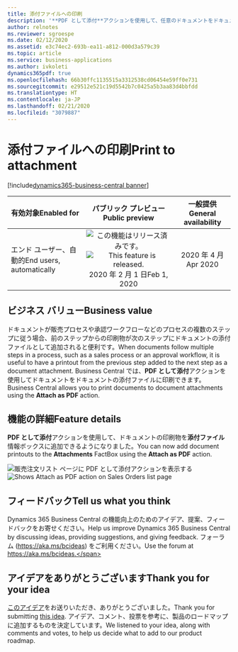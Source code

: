 ```yaml
---
title: 添付ファイルへの印刷
description: '**PDF として添付**アクションを使用して、任意のドキュメントをドキュメントの添付ファイルに直接印刷します。'
author: relnotes
ms.reviewer: sgroespe
ms.date: 02/12/2020
ms.assetid: e3c74ec2-693b-ea11-a812-000d3a579c39
ms.topic: article
ms.service: business-applications
ms.author: ivkoleti
dynamics365pdf: true
ms.openlocfilehash: 66b30ffc1135515a3312538cd06454e59ff0e731
ms.sourcegitcommit: e29512e521c19d5542b7c0425a5b3aa83d4bbfdd
ms.translationtype: HT
ms.contentlocale: ja-JP
ms.lasthandoff: 02/21/2020
ms.locfileid: "3079887"
---
```

# <a name="print-to-attachment"></a><span data-ttu-id="33359-103">添付ファイルへの印刷</span><span class="sxs-lookup"><span data-stu-id="33359-103">Print to attachment</span></span>
[!include[dynamics365-business-central banner](../includes/dynamics365-business-central.md)]

| <span data-ttu-id="33359-104">有効対象</span><span class="sxs-lookup"><span data-stu-id="33359-104">Enabled for</span></span>    |  <span data-ttu-id="33359-105">パブリック プレビュー</span><span class="sxs-lookup"><span data-stu-id="33359-105">Public preview</span></span> | <span data-ttu-id="33359-106">一般提供</span><span class="sxs-lookup"><span data-stu-id="33359-106">General availability</span></span> | 
| ---------- | :----------: |:----------: |
|<span data-ttu-id="33359-107">エンド ユーザー、自動的</span><span class="sxs-lookup"><span data-stu-id="33359-107">End users, automatically</span></span>|<span data-ttu-id="33359-108">![この機能はリリース済みです。](/dynamics365-release-plan/media/green-checkmark.png "この機能はリリース済みです。")</span><span class="sxs-lookup"><span data-stu-id="33359-108">![This feature is released.](/dynamics365-release-plan/media/green-checkmark.png "This feature is released.")</span></span> <span data-ttu-id="33359-109">2020 年 2 月 1 日</span><span class="sxs-lookup"><span data-stu-id="33359-109">Feb 1, 2020</span></span>| <span data-ttu-id="33359-110">2020 年 4 月</span><span class="sxs-lookup"><span data-stu-id="33359-110">Apr 2020</span></span>|


## <a name="business-value"></a><span data-ttu-id="33359-111">ビジネス バリュー</span><span class="sxs-lookup"><span data-stu-id="33359-111">Business value</span></span>
<!-- bv start -->
<span data-ttu-id="33359-112">ドキュメントが販売プロセスや承認ワークフローなどのプロセスの複数のステップに従う場合、前のステップからの印刷物が次のステップにドキュメントの添付ファイルとして追加されると便利です。</span><span class="sxs-lookup"><span data-stu-id="33359-112">When documents follow multiple steps in a process, such as a sales process or an approval workflow, it is useful to have a printout from the previous step added to the next step as a document attachment.</span></span> <span data-ttu-id="33359-113">Business Central では、**PDF として添付**アクションを使用してドキュメントをドキュメントの添付ファイルに印刷できます。</span><span class="sxs-lookup"><span data-stu-id="33359-113">Business Central allows you to print documents to document attachments using the **Attach as PDF** action.</span></span>
<!-- bv end -->



## <a name="feature-details"></a><span data-ttu-id="33359-114">機能の詳細</span><span class="sxs-lookup"><span data-stu-id="33359-114">Feature details</span></span>
<!--feature detail start -->
<span data-ttu-id="33359-115">**PDF として添付**アクションを使用して、ドキュメントの印刷物を**添付ファイル**情報ボックスに追加できるようになりました。</span><span class="sxs-lookup"><span data-stu-id="33359-115">You can now add document printouts to the **Attachments** FactBox using the **Attach as PDF** action.</span></span>
<!--feature detail end -->

<span data-ttu-id="33359-116">![販売注文リスト ページに PDF として添付アクションを表示する](media/attach-as-pdf.png "販売注文リスト ページに PDF として添付アクションを表示する")</span><span class="sxs-lookup"><span data-stu-id="33359-116">![Shows Attach as PDF action on Sales Orders list page](media/attach-as-pdf.png "Shows Attach as PDF action on Sales Orders list page")</span></span>
<!-- Picture 1 -->


## <a name="tell-us-what-you-think"></a><span data-ttu-id="33359-117">フィードバック</span><span class="sxs-lookup"><span data-stu-id="33359-117">Tell us what you think</span></span>
<span data-ttu-id="33359-118">Dynamics 365 Business Central の機能向上のためのアイデア、提案、フィードバックをお寄せください。</span><span class="sxs-lookup"><span data-stu-id="33359-118">Help us improve Dynamics 365 Business Central by discussing ideas, providing suggestions, and giving feedback.</span></span> <span data-ttu-id="33359-119">フォーラム (https://aka.ms/bcideas) をご利用ください。</span><span class="sxs-lookup"><span data-stu-id="33359-119">Use the forum at https://aka.ms/bcideas.</span></span>

## <a name="thank-you-for-your-idea"></a><span data-ttu-id="33359-120">アイデアをありがとうございます</span><span class="sxs-lookup"><span data-stu-id="33359-120">Thank you for your idea</span></span>
<span data-ttu-id="33359-121">[このアイデア](https://experience.dynamics.com/ideas/idea/?ideaid=e46f8ebf-689a-e811-b96f-0003ff68935d)をお送りいただき、ありがとうございました。</span><span class="sxs-lookup"><span data-stu-id="33359-121">Thank you for submitting [this idea](https://experience.dynamics.com/ideas/idea/?ideaid=e46f8ebf-689a-e811-b96f-0003ff68935d).</span></span> <span data-ttu-id="33359-122">アイデア、コメント、投票を参考に、製品のロードマップに追加するものを決定しています。</span><span class="sxs-lookup"><span data-stu-id="33359-122">We listened to your idea, along with comments and votes, to help us decide what to add to our product roadmap.</span></span>


